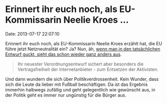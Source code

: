 Erinnert ihr euch noch, als EU-Kommissarin Neelie Kroes \...
============================================================

Date: 2013-07-17 22:07:10

Erinnert ihr euch noch, als EU-Kommissarin Neelie Kroes erzählt hat, die
EU führe jetzt Netzneutralität ein? Ja? Nun, äh, [wenn man in den
tatsächlichen Entwurf guckt, sieht das schon wieder ganz anders
aus](http://www.tagesschau.de/wirtschaft/netzneutralitaet-eu100.html).

> Ihr neuester Verordnungsentwurf sichert aber besonders die
> Vertragsfreiheit der Internetanbieter - zum Entsetzen der Aktivisten.

Und dann wundern die sich über Politikverdrossenheit. Kein Wunder, dass
sich die Leute da lieber mit Fußball beschäftigen. Da ist das Ergebnis
immerhin halbwegs zufällig und geht gelegentlich wie gewünscht aus, in
der Politik geht es immer nur ungünstig für die Bürger aus.
